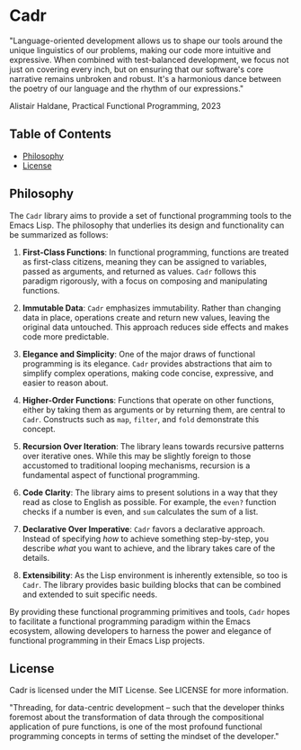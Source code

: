 # Cadr

"Language-oriented development allows us to shape our tools around the unique linguistics of our problems, making our code more intuitive and expressive. When combined with test-balanced development, we focus not just on covering every inch, but on ensuring that our software's core narrative remains unbroken and robust. It's a harmonious dance between the poetry of our language and the rhythm of our expressions."

Alistair Haldane, Practical Functional Programming, 2023


## Table of Contents

- [Philosophy](#philosophy)
- [License](#license)


## Philosophy

The `Cadr` library aims to provide a set of functional programming tools to the Emacs Lisp. The philosophy that underlies its design and functionality can be summarized as follows:

1. **First-Class Functions**: In functional programming, functions are treated as first-class citizens, meaning they can be assigned to variables, passed as arguments, and returned as values. `Cadr` follows this paradigm rigorously, with a focus on composing and manipulating functions.

2. **Immutable Data**: `Cadr` emphasizes immutability. Rather than changing data in place, operations create and return new values, leaving the original data untouched. This approach reduces side effects and makes code more predictable.

3. **Elegance and Simplicity**: One of the major draws of functional programming is its elegance. `Cadr` provides abstractions that aim to simplify complex operations, making code concise, expressive, and easier to reason about.

4. **Higher-Order Functions**: Functions that operate on other functions, either by taking them as arguments or by returning them, are central to `Cadr`. Constructs such as `map`, `filter`, and `fold` demonstrate this concept.

5. **Recursion Over Iteration**: The library leans towards recursive patterns over iterative ones. While this may be slightly foreign to those accustomed to traditional looping mechanisms, recursion is a fundamental aspect of functional programming.

6. **Code Clarity**: The library aims to present solutions in a way that they read as close to English as possible. For example, the `even?` function checks if a number is even, and `sum` calculates the sum of a list.

7. **Declarative Over Imperative**: `Cadr` favors a declarative approach. Instead of specifying _how_ to achieve something step-by-step, you describe _what_ you want to achieve, and the library takes care of the details.

8. **Extensibility**: As the Lisp environment is inherently extensible, so too is `Cadr`. The library provides basic building blocks that can be combined and extended to suit specific needs.

By providing these functional programming primitives and tools, `Cadr` hopes to facilitate a functional programming paradigm within the Emacs ecosystem, allowing developers to harness the power and elegance of functional programming in their Emacs Lisp projects.


## License
Cadr is licensed under the MIT License. See LICENSE for more information.


"Threading, for data-centric development – such that the developer thinks foremost about the transformation of data through the compositional application of pure functions, is one of the most profound functional programming concepts in terms of setting the mindset of the developer."
